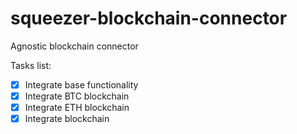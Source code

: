 # squeezer-blockchain-connector
Agnostic blockchain connector

Tasks list:

- [x] Integrate base functionality
- [x] Integrate BTC blockchain
- [x] Integrate ETH blockchain
- [x] Integrate  blockchain